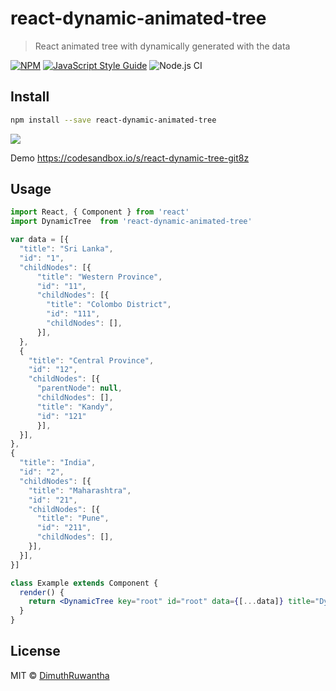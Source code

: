# react-dynamic-animated-tree

> React animated tree with dynamically generated with the data

[![NPM](https://img.shields.io/npm/v/react-dynamic-animated-tree.svg)](https://www.npmjs.com/package/react-dynamic-animated-tree) [![JavaScript Style Guide](https://img.shields.io/badge/code_style-standard-brightgreen.svg)](https://standardjs.com) ![Node.js CI](https://github.com/DimuthRuwantha/create-dynamic-animated-tree/workflows/Node.js%20CI/badge.svg)

## Install

```bash
npm install --save react-dynamic-animated-tree
```
<p align="left">
  <img src="resources/DynamicTree.JPG" />
</p>

Demo
https://codesandbox.io/s/react-dynamic-tree-git8z

## Usage

```jsx
import React, { Component } from 'react'
import DynamicTree  from 'react-dynamic-animated-tree'

var data = [{
  "title": "Sri Lanka",
  "id": "1",
  "childNodes": [{
      "title": "Western Province",
      "id": "11",
      "childNodes": [{
        "title": "Colombo District",
        "id": "111",
        "childNodes": [], 
      }],
  },
  {
    "title": "Central Province",
    "id": "12",
    "childNodes": [{
      "parentNode": null,
      "childNodes": [],
      "title": "Kandy",
      "id": "121"
      }],
  }],
},
{
  "title": "India",
  "id": "2",
  "childNodes": [{
    "title": "Maharashtra",
    "id": "21",
    "childNodes": [{
      "title": "Pune",
      "id": "211",
      "childNodes": [],
    }],
  }],  
}]

class Example extends Component {
  render() {
    return <DynamicTree key="root" id="root" data={[...data]} title="Dynamic Tree" />
  }
}
```

## License

MIT © [DimuthRuwantha](https://github.com/DimuthRuwantha)
